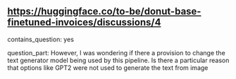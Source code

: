 ## https://huggingface.co/to-be/donut-base-finetuned-invoices/discussions/4

contains_question: yes

question_part: However, I was wondering if there a provision to change the text generator model being used by this pipeline. Is there a particular reason that options like GPT2 were not used to generate the text from image